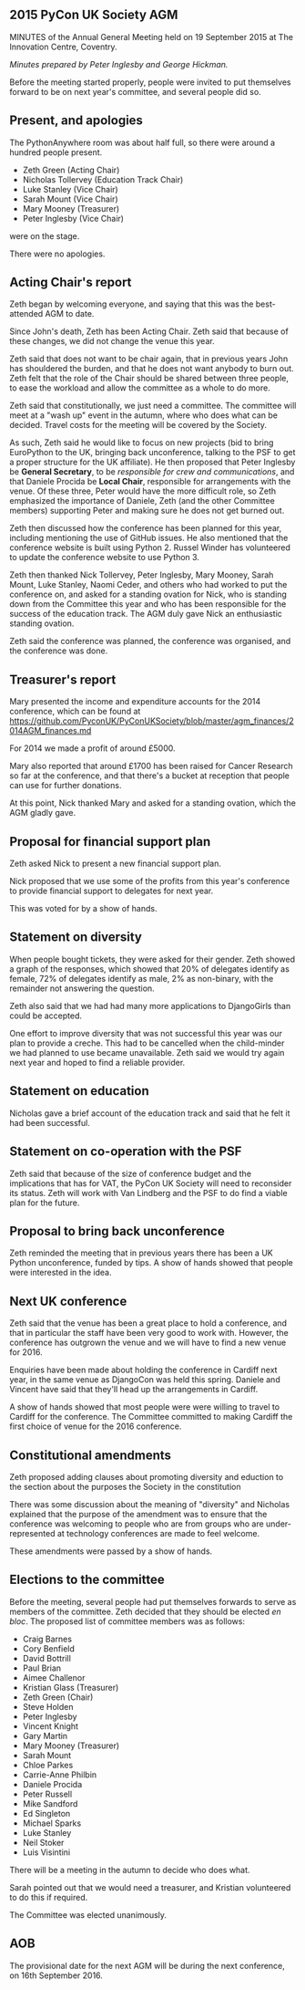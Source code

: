 ## 2015 PyCon UK Society AGM

MINUTES of the Annual General Meeting held on 19 September 2015 at The Innovation Centre, Coventry.

*Minutes prepared by Peter Inglesby and George Hickman.*

Before the meeting started properly, people were invited to put themselves forward to be on next year's committee, and several people did so.

## Present, and apologies

The PythonAnywhere room was about half full, so there were around a hundred people present.

 * Zeth Green (Acting Chair)
 * Nicholas Tollervey (Education Track Chair)
 * Luke Stanley (Vice Chair)
 * Sarah Mount (Vice Chair)
 * Mary Mooney (Treasurer)
 * Peter Inglesby (Vice Chair)

were on the stage.

There were no apologies.

## Acting Chair's report

Zeth began by welcoming everyone, and saying that this was the best-attended AGM to date.

Since John's death, Zeth has been Acting Chair.
Zeth said that because of these changes, we did not change the venue this year.

Zeth said that does not want to be chair again, that in previous years John has shouldered the burden, and that he does not want anybody to burn out.
Zeth felt that the role of the Chair should be shared between three people, to ease the workload and allow the committee as a whole to do more.

Zeth said that constitutionally, we just need a committee.
The committee will meet at a "wash up" event in the autumn, where who does what can be decided.
Travel costs for the meeting will be covered by the Society.

As such, Zeth said he would like to focus on new projects (bid to bring EuroPython to the UK, bringing back unconference, talking to the PSF to get a proper structure for the UK affiliate).
He then proposed that Peter Inglesby be **General Secretary**, to be *responsible for crew and communications*, and that Daniele Procida be **Local Chair**, responsible for arrangements with the venue.
Of these three, Peter would have the more difficult role, so Zeth emphasized the importance of Daniele, Zeth (and the other Committee members) supporting Peter and making sure he does not get burned out.

Zeth then discussed how the conference has been planned for this year, including mentioning the use of GitHub issues.
He also mentioned that the conference website is built using Python 2.
Russel Winder has volunteered to update the conference website to use Python 3.

Zeth then thanked Nick Tollervey, Peter Inglesby, Mary Mooney, Sarah Mount, Luke Stanley, Naomi Ceder, and others who had worked to put the conference on, and asked for a standing ovation for Nick, who is standing down from the Committee this year and who has been responsible for the success of the education track.
The AGM duly gave Nick an enthusiastic standing ovation.

Zeth said the conference was planned, the conference was organised, and the conference was done.

## Treasurer's report

Mary presented the income and expenditure accounts for the 2014 conference, which can be found at https://github.com/PyconUK/PyConUKSociety/blob/master/agm_finances/2014AGM_finances.md

For 2014 we made a profit of around £5000.

Mary also reported that around £1700 has been raised for Cancer Research so far at the conference, and that there's a bucket at reception that people can use for further donations.

At this point, Nick thanked Mary and asked for a standing ovation, which the AGM gladly gave.

## Proposal for financial support plan

Zeth asked Nick to present a new financial support plan.

Nick proposed that we use some of the profits from this year's conference to provide financial support to delegates for next year.

This was voted for by a show of hands.

## Statement on diversity

When people bought tickets, they were asked for their gender.
Zeth showed a graph of the responses, which showed that 20% of delegates identify as female, 72% of delegates identify as male, 2% as non-binary, with the remainder not answering the question.

Zeth also said that we had had many more applications to DjangoGirls than could be accepted.

One effort to improve diversity that was not successful this year was our plan to provide a creche.
This had to be cancelled when the child-minder we had planned to use became unavailable.
Zeth said we would try again next year and hoped to find a reliable provider.

## Statement on education

Nicholas gave a brief account of the education track and said that he felt it had been successful.

## Statement on co-operation with the PSF

Zeth said that because of the size of conference budget and the implications that has for VAT, the PyCon UK Society will need to reconsider its status.
Zeth will work with Van Lindberg and the PSF to do find a viable plan for the future.

## Proposal to bring back unconference

Zeth reminded the meeting that in previous years there has been a UK Python unconference, funded by tips.
A show of hands showed that people were interested in the idea.

## Next UK conference

Zeth said that the venue has been a great place to hold a conference, and that in particular the staff have been very good to work with.
However, the conference has outgrown the venue and we will have to find a new venue for 2016.

Enquiries have been made about holding the conference in Cardiff next year, in the same venue as DjangoCon was held this spring.
Daniele and Vincent have said that they'll head up the arrangements in Cardiff.

A show of hands showed that most people were were willing to travel to Cardiff for the conference.
The Committee committed to making Cardiff the first choice of venue for the 2016 conference.

## Constitutional amendments

Zeth proposed adding clauses about promoting diversity and eduction to the section about the purposes the Society in the constitution

There was some discussion about the meaning of "diversity" and Nicholas explained that the purpose of the amendment was to ensure that the conference was welcoming to people who are from groups who are under-represented at technology conferences are made to feel welcome.

These amendments were passed by a show of hands.

## Elections to the committee

Before the meeting, several people had put themselves forwards to serve as members of the committee.
Zeth decided that they should be elected *en bloc*.
The proposed list of committee members was as follows:

 * Craig Barnes
 * Cory Benfield
 * David Bottrill
 * Paul Brian
 * Aimee Challenor
 * Kristian Glass (Treasurer)
 * Zeth Green (Chair)
 * Steve Holden
 * Peter Inglesby
 * Vincent Knight
 * Gary Martin
 * Mary Mooney (Treasurer)
 * Sarah Mount
 * Chloe Parkes
 * Carrie-Anne Philbin
 * Daniele Procida
 * Peter Russell
 * Mike Sandford
 * Ed Singleton
 * Michael Sparks
 * Luke Stanley
 * Neil Stoker
 * Luis Visintini

There will be a meeting in the autumn to decide who does what.

Sarah pointed out that we would need a treasurer, and Kristian volunteered to do this if required.

The Committee was elected unanimously.

## AOB

The provisional date for the next AGM will be during the next conference, on 16th September 2016.
